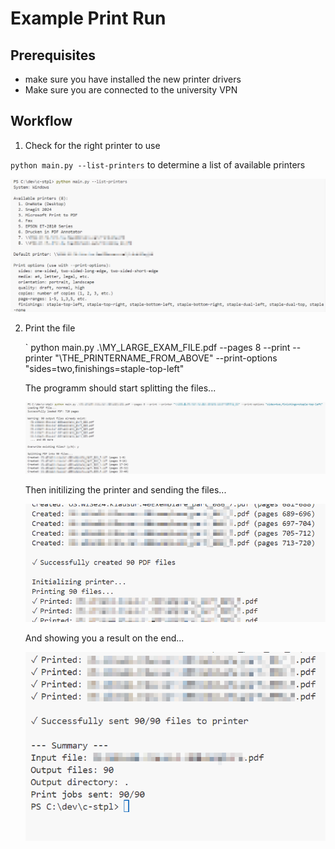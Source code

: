 # Example Print Run 

## Prerequisites

- make sure you have installed the new printer drivers
- Make sure you are connected to the university VPN 

## Workflow

1. Check for the right printer to use 
   
  `python main.py --list-printers` to determine a list of available printers

  ![Listing available printers](assets/llist-printers.png)
  
2.  Print the file 

    ` python main.py .\MY_LARGE_EXAM_FILE.pdf --pages 8 --print --printer "\\THE_PRINTERNAME_FROM_ABOVE" --print-options "sides=two,finishings=staple-top-left"

    The programm should start splitting the files...

    ![Start the printing process](assets/start_printing.png)
  
    Then initilizing the printer and sending the files... 

    ![Initializing the printer and starting the printing process](assets/files_created.png)

    And showing you a result on the end... 

    ![Providing a summary after the printing process](assets/successfully_printed.png)


